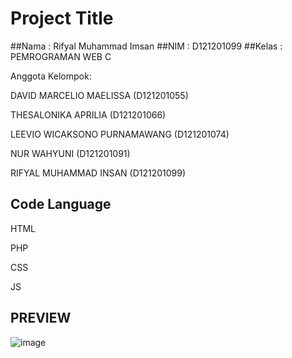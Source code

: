 # Project Title

##Nama    : Rifyal Muhammad Imsan
##NIM     : D121201099
##Kelas   : PEMROGRAMAN WEB C

Anggota Kelompok:

DAVID MARCELIO MAELISSA         (D121201055)

THESALONIKA APRILIA             (D121201066)

LEEVIO WICAKSONO PURNAMAWANG    (D121201074)

NUR WAHYUNI                     (D121201091)

RIFYAL MUHAMMAD INSAN           (D121201099)

## Code Language

HTML

PHP

CSS

JS

## PREVIEW

![image](https://user-images.githubusercontent.com/74008419/208240703-8b2eff7c-6be7-43fe-ab46-5e9812b5ac64.png)
